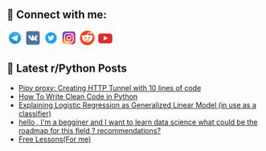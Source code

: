 ## 🔎 Connect with me:
[<img src="https://github.com/bullbesh/bullbesh/blob/main/images/Telegram.png" width="32" height="32" />](https://t.me/bullbesh)
[<img src="https://github.com/bullbesh/bullbesh/blob/main/images/VK.png" width="32" height="32" />](https://vk.com/bullbesh)
[<img src="https://github.com/bullbesh/bullbesh/blob/main/images/Twitter.png" width="32" height="32" />](https://twitter.com/bullbesh1)
[<img src="https://github.com/bullbesh/bullbesh/blob/main/images/Instagram.png" width="32" height="32" />](https://www.instagram.com/bullbesh)
[<img src="https://github.com/bullbesh/bullbesh/blob/main/images/Reddit.png" width="32" height="32" />](https://www.reddit.com/user/bullbesh)
[<img src="https://github.com/bullbesh/bullbesh/blob/main/images/YouTube.png" width="32" height="32" />](https://www.youtube.com/channel/UCtfjRs6uzgq5mfm8S06WTcg)

## 📕 Latest r/Python Posts
<!-- BLOG-POST-LIST:START -->
- [Pipy proxy: Creating HTTP Tunnel with 10 lines of code](https://www.reddit.com/r/Python/comments/zx46mz/pipy_proxy_creating_http_tunnel_with_10_lines_of/)
- [How To Write Clean Code in Python](https://www.reddit.com/r/Python/comments/zx3sl9/how_to_write_clean_code_in_python/)
- [Explaining Logistic Regression as Generalized Linear Model &lpar;in use as a classifier&rpar;](https://www.reddit.com/r/Python/comments/zx3aiv/explaining_logistic_regression_as_generalized/)
- [hello , I&#39;m a begginer and I want to learn data science what could be the roadmap for this field ? recommendations?](https://www.reddit.com/r/Python/comments/zx1rdl/hello_im_a_begginer_and_i_want_to_learn_data/)
- [Free Lessons&lpar;For me&rpar;](https://www.reddit.com/r/Python/comments/zx0zrc/free_lessonsfor_me/)
<!-- BLOG-POST-LIST:END -->
